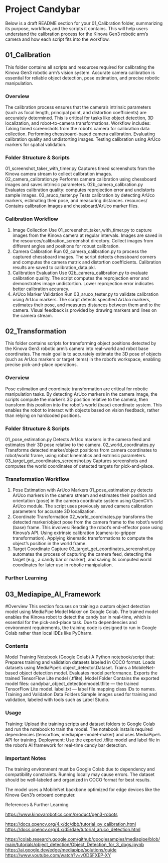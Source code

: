 
# Project Candybar
Below is a draft README section for your 01_Calibration folder, summarizing its purpose, workflow, and the scripts it contains. This will help users understand the calibration process for the Kinova Gen3 robotic arm’s camera and how each script fits into the workflow.

## 01_Calibration
This folder contains all scripts and resources required for calibrating the Kinova Gen3 robotic arm’s vision system. Accurate camera calibration is essential for reliable object detection, pose estimation, and precise robotic manipulation.

### Overview
The calibration process ensures that the camera’s intrinsic parameters (such as focal length, principal point, and distortion coefficients) are accurately determined. This is critical for tasks like object detection, 3D localization, and robot-to-camera transformations. Workflow includes:
Taking timed screenshots from the robot’s camera for calibration data collection.
Performing chessboard-based camera calibration.
Evaluating calibration quality and undistorting images.
Testing calibration using ArUco markers for spatial validation.

### Folder Structure & Scripts
01_screenshot_taker_with_timer.py	Captures timed screenshots from the Kinova camera stream to collect calibration images.
02_camera_calibration.py	Performs camera calibration using chessboard images and saves intrinsic parameters.
02b_camera_calibration.py	Evaluates calibration quality: computes reprojection error and undistorts sample images.
03_aruco_tester.py	Tests calibration by detecting ArUco markers, estimating their pose, and measuring distances.
resources/	Contains calibration images and chessboard/ArUco marker files.

### Calibration Workflow
1. Image Collection
Use 01_screenshot_taker_with_timer.py to capture images from the Kinova camera at regular intervals. Images are saved in the resources/calibration_screenshot directory. Collect images from different angles and positions for robust calibration.
2. Camera Calibration
Run 02_camera_calibration.py to process the captured chessboard images. The script detects chessboard corners and computes the camera matrix and distortion coefficients. Calibration results are saved to calibration_data.pkl.
3. Calibration Evaluation
Use 02b_camera_calibration.py to evaluate calibration quality. The script computes the reprojection error and demonstrates image undistortion. Lower reprojection error indicates better calibration accuracy.
4. ArUco Marker Validation
Run 03_aruco_tester.py to validate calibration using ArUco markers. The script detects specified ArUco markers, estimates their pose, and measures distances between them and to the camera. Visual feedback is provided by drawing markers and lines on the camera stream.


## 02_Transformation
This folder contains scripts for transforming object positions detected by the Kinova Gen3 robotic arm’s camera into real-world and robot base coordinates. The main goal is to accurately estimate the 3D pose of objects (such as ArUco markers or target items) in the robot’s workspace, enabling precise pick-and-place operations.

### Overview
Pose estimation and coordinate transformation are critical for robotic manipulation tasks. By detecting ArUco markers in the camera image, the scripts compute the marker’s 3D position relative to the camera, then transform this position into the robot’s world (base) coordinate system. This enables the robot to interact with objects based on vision feedback, rather than relying on hardcoded positions.

### Folder Structure & Scripts
01_pose_estimation.py	Detects ArUco markers in the camera feed and estimates their 3D pose relative to the camera.
02_world_coordinates.py	Transforms detected marker/object positions from camera coordinates to robot/world frame, using robot kinematics and extrinsic parameters.
03_target_get_coordinates_screenshot.py	Captures screenshots and computes the world coordinates of detected targets for pick-and-place.

### Transformation Workflow
1. Pose Estimation with ArUco Markers
01_pose_estimation.py detects ArUco markers in the camera stream and estimates their position and orientation (pose) in the camera coordinate system using OpenCV’s ArUco module. The script uses previously saved camera calibration parameters for accurate 3D localization.
2. Coordinate Transformation
02_world_coordinates.py transforms the detected marker/object pose from the camera frame to the robot’s world (base) frame.
  This involves:
   Reading the robot’s end-effector pose using Kinova’s API.
   Using extrinsic calibration (camera-to-gripper transformation).
   Applying kinematic transformations to compute the object’s position in the world frame.
4. Target Coordinate Capture
03_target_get_coordinates_screenshot.py automates the process of capturing the camera feed, detecting the target (e.g., a candy bar or marker), and saving its computed world coordinates for later use in robotic manipulation.

### Further Learning

## 03_Mediapipe_AI_Framework

#Overview
This section focuses on training a custom object detection model using MediaPipe Model Maker on Google Colab. The trained model enables the Kinova robot to detect the candy bar in real-time, which is essential for the pick-and-place task. Due to dependencies and environment requirements, the training code is designed to run in Google Colab rather than local IDEs like PyCharm.

### Contents
Model Training Notebook (Google Colab)
A Python notebook/script that:
  Prepares training and validation datasets labeled in COCO format.
  Loads datasets using MediaPipe’s object_detector.Dataset.
  Trains a MobileNet-based object detection model.
  Evaluates model performance.
  Exports the trained TensorFlow Lite model (.tflite).
Model Folder
  Contains the exported model files:
    candybar_object_detectionmodel.tflite — the trained TensorFlow Lite model.
    label.txt — label file mapping class IDs to names.
Training and Validation Data Folders
  Sample images used for training and validation, labeled with tools such as Label Studio.

### Usage
Training:
Upload the training scripts and dataset folders to Google Colab and run the notebook to train the model.
The notebook installs required dependencies (tensorflow, mediapipe-model-maker) and uses MediaPipe’s API for training.
Deployment:
Use the exported .tflite model and label file in the robot’s AI framework for real-time candy bar detection.

### Important Notes
The training environment must be Google Colab due to dependency and compatibility constraints. Running locally may cause errors. The dataset should be well-labeled and organized in COCO format for best results.

The model uses a MobileNet backbone optimized for edge devices like the Kinova Gen3’s onboard computer.

References & Further Learning

https://www.kinovarobotics.com/product/gen3-robots

https://docs.opencv.org/4.x/dc/dbb/tutorial_py_calibration.html
https://docs.opencv.org/4.x/d5/dae/tutorial_aruco_detection.html

https://colab.research.google.com/github/googlesamples/mediapipe/blob/main/tutorials/object_detection/Object_Detection_for_3_dogs.ipynb
https://ai.google.dev/edge/mediapipe/solutions/guide
https://www.youtube.com/watch?v=vODSFXEP-XY




